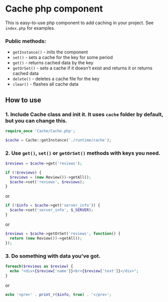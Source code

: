 # Cache php component
This is easy-to-use php component to add caching in your project. See `index.php` for examples.
### Public methods:
- `getInstance()` - inits the component
- `set()` - sets a cache for the key for some period
- `get()` - returns cached data by the key
- `getOrSet()` - sets a cache if it doesn't exist and returns it or returns cached data
- `delete()` - deletes a cache file for the key 
- `clear()` - flashes all cache data
## How to use
### 1. Include Cache class and init it. It uses `cache` folder by default, but you can change this. 
```php
require_once 'Cache/Cache.php';

$cache = Cache::getInstance('./runtime/cache');
```
### 2. Use `get()`, `set()` or `getOrSet()` methods with keys you need.
```php
$reviews = $cache->get('reviews');

if (!$reviews) {
  $reviews = (new Review())->getAll();
  $cache->set('reviews', $reviews);
}
```
or
```php
if (!$info = $cache->get('server_info')) {
  $cache->set('server_info', $_SERVER);
}
```
or
```php
$reviews = $cache->getOrSet('reviews', function() {
  return (new Review())->getAll();
});
```
### 3. Do something with data you've got.
```php
foreach($reviews as $review) {
  echo "<div>{$review['name']}<br>{$review['text']}</div>";
}
```
or
```php
echo '<pre>' . print_r($info, true) . '</pre>';
```